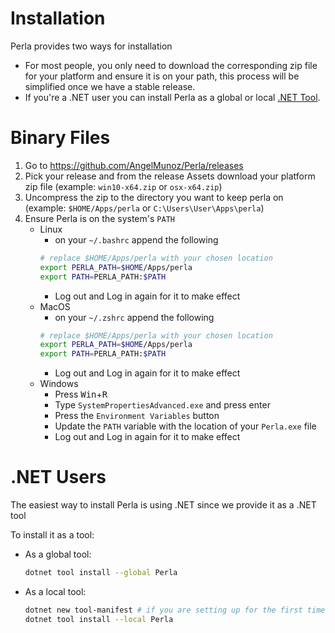 [.net tool]: https://docs.microsoft.com/en-us/dotnet/core/tools/global-tools

# Installation

Perla provides two ways for installation

- For most people, you only need to download the corresponding zip file for your platform and ensure it is on your path, this process will be simplified once we have a stable release.
- If you're a .NET user you can install Perla as a global or local [.NET Tool].

# Binary Files

1. Go to https://github.com/AngelMunoz/Perla/releases
2. Pick your release and from the release Assets download your platform zip file (example: `win10-x64.zip` or `osx-x64.zip`)
3. Uncompress the zip to the directory you want to keep perla on (example: `$HOME/Apps/perla` or `C:\Users\User\Apps\perla`)
4. Ensure Perla is on the system's `PATH`
   - Linux
     - on your `~/.bashrc` append the following
     ```sh
     # replace $HOME/Apps/perla with your chosen location
     export PERLA_PATH=$HOME/Apps/perla
     export PATH=PERLA_PATH:$PATH
     ```
     - Log out and Log in again for it to make effect
   - MacOS
     - on your `~/.zshrc` append the following
     ```sh
     # replace $HOME/Apps/perla with your chosen location
     export PERLA_PATH=$HOME/Apps/perla
     export PATH=PERLA_PATH:$PATH
     ```
     - Log out and Log in again for it to make effect
   - Windows
     - Press <kbd>Win</kbd>+<kbd>R</kbd>
     - Type `SystemPropertiesAdvanced.exe` and press enter
     - Press the `Environment Variables` button
     - Update the `PATH` variable with the location of your `Perla.exe` file
     - Log out and Log in again for it to make effect

# .NET Users

The easiest way to install Perla is using .NET since we provide it as a .NET tool

To install it as a tool:

- As a global tool:
  ```sh
  dotnet tool install --global Perla
  ```
- As a local tool:
  ```sh
  dotnet new tool-manifest # if you are setting up for the first time
  dotnet tool install --local Perla
  ```
